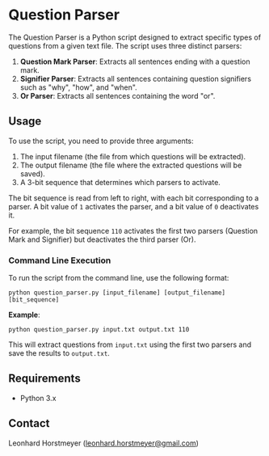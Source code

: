 # Question Parser

The Question Parser is a Python script designed to extract specific types of questions from a given text file. The script uses three distinct parsers:

1. **Question Mark Parser**: Extracts all sentences ending with a question mark.
2. **Signifier Parser**: Extracts all sentences containing question signifiers such as "why", "how", and "when".
3. **Or Parser**: Extracts all sentences containing the word "or".

## Usage

To use the script, you need to provide three arguments:

1. The input filename (the file from which questions will be extracted).
2. The output filename (the file where the extracted questions will be saved).
3. A 3-bit sequence that determines which parsers to activate.

The bit sequence is read from left to right, with each bit corresponding to a parser. A bit value of `1` activates the parser, and a bit value of `0` deactivates it.

For example, the bit sequence `110` activates the first two parsers (Question Mark and Signifier) but deactivates the third parser (Or).

### Command Line Execution

To run the script from the command line, use the following format:

```
python question_parser.py [input_filename] [output_filename] [bit_sequence]
```

**Example**:

```
python question_parser.py input.txt output.txt 110
```

This will extract questions from `input.txt` using the first two parsers and save the results to `output.txt`.

## Requirements

- Python 3.x

## Contact

Leonhard Horstmeyer (leonhard.horstmeyer@gmail.com)